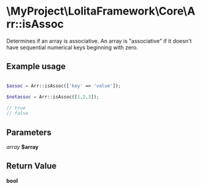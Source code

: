 \MyProject\LolitaFramework\Core\Arr::isAssoc
===

Determines if an array is associative.
An array is "associative" if it doesn't have sequential numerical keys beginning with zero.

Example usage
---
```php

$assoc = Arr::isAssoc(['key' => 'value']);

$notassoc = Arr::isAssoc([1,2,3]);

// true
// false

```

Parameters
---

_array_  __$array__

Return Value
---
__bool__
